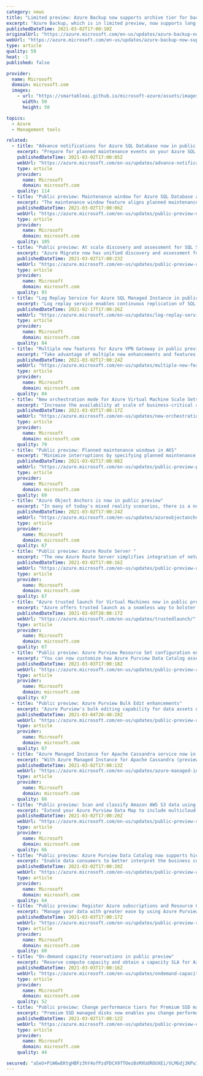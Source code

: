 ```yaml
---
category: news
title: "Limited preview: Azure Backup now supports archive tier for backup of Azure Virtual Machines and SQL Server in Azure VMs "
excerpt: "Azure Backup, which is in limited preview, now supports long term retention of recovery points in low cost archive tier."
publishedDateTime: 2021-03-02T17:00:10Z
originalUrl: "https://azure.microsoft.com/en-us/updates/azure-backup-now-supports-archive-tier-for-backup-of-azure-virtual-machines-and-sql-server-in-azure-vms/"
webUrl: "https://azure.microsoft.com/en-us/updates/azure-backup-now-supports-archive-tier-for-backup-of-azure-virtual-machines-and-sql-server-in-azure-vms/"
type: article
quality: 59
heat: -1
published: false

provider:
  name: Microsoft
  domain: microsoft.com
  images:
    - url: "https://smartableai.github.io/microsoft-azure/assets/images/organizations/microsoft.com-50x50.jpg"
      width: 50
      height: 50

topics:
  - Azure
  - Management tools

related:
  - title: "Advance notifications for Azure SQL Database now in public preview"
    excerpt: "Prepare for planned maintenance events on your Azure SQL Database resources and minimize the impact of database failovers on your sensitive workloads with advance notifications (preview)."
    publishedDateTime: 2021-03-02T17:00:05Z
    webUrl: "https://azure.microsoft.com/en-us/updates/advance-notifications-for-azure-sql-database-now-in-public-preview/"
    type: article
    provider:
      name: Microsoft
      domain: microsoft.com
    quality: 114
  - title: "Public preview: Maintenance window for Azure SQL Database and Azure SQL Managed Instance"
    excerpt: "The maintenance window feature aligns planned maintenance updates on Azure SQL Database and Azure SQL Managed Instance resources to occur on predictable times during regional off-business hours."
    publishedDateTime: 2021-03-02T17:00:06Z
    webUrl: "https://azure.microsoft.com/en-us/updates/public-preview-maintenance-window-for-azure-sql-database-and-azure-sql-managed-instance/"
    type: article
    provider:
      name: Microsoft
      domain: microsoft.com
    quality: 105
  - title: "Public preview: At scale discovery and assessment for SQL Server migration to Azure SQL"
    excerpt: "Azure Migrate now has unified discovery and assessment for SQL Server natively within the Azure Migrate experience. "
    publishedDateTime: 2021-03-02T17:00:23Z
    webUrl: "https://azure.microsoft.com/en-us/updates/public-preview-at-scale-discovery-and-assessment-for-sql-server-migration-to-azure-sql/"
    type: article
    provider:
      name: Microsoft
      domain: microsoft.com
    quality: 93
  - title: "Log Replay Service for Azure SQL Managed Instance in public preview"
    excerpt: "Log replay service enables continuous replication of SQL Server data to SQL Managed Instance in the cloud, the easier orchestration of workload functions, and pre-migration performance testing through a fully customizable experience."
    publishedDateTime: 2021-02-17T17:00:26Z
    webUrl: "https://azure.microsoft.com/en-us/updates/log-replay-service-for-azure-sql-managed-instance-in-public-preview/"
    type: article
    provider:
      name: Microsoft
      domain: microsoft.com
    quality: 84
  - title: "Multiple new features for Azure VPN Gateway in public preview"
    excerpt: "Take advantage of multiple new enhancements and features that are now available in Azure VPN Gateway."
    publishedDateTime: 2021-03-02T17:00:24Z
    webUrl: "https://azure.microsoft.com/en-us/updates/multiple-new-features-for-azure-vpn-gateway-in-public-preview/"
    type: article
    provider:
      name: Microsoft
      domain: microsoft.com
    quality: 84
  - title: "New orchestration mode for Azure Virtual Machine Scale Sets now in public preview"
    excerpt: "Increase the availability at scale of business-critical applications with new Azure Virtual Machine Scale Sets features. Simplify workload deployment, management, and scalability with Virtual Machine Scale Sets flexible orchestration mode, now in public preview."
    publishedDateTime: 2021-03-03T17:00:17Z
    webUrl: "https://azure.microsoft.com/en-us/updates/new-orchestration-mode-for-azure-virtual-machine-scale-sets-now-in-public-preview/"
    type: article
    provider:
      name: Microsoft
      domain: microsoft.com
    quality: 79
  - title: "Public preview: Planned maintenance windows in AKS"
    excerpt: "Minimize interruptions by specifying planned maintenance windows for your clusters in AKS."
    publishedDateTime: 2021-03-02T17:00:08Z
    webUrl: "https://azure.microsoft.com/en-us/updates/public-preview-planned-maintenance-windows-in-aks/"
    type: article
    provider:
      name: Microsoft
      domain: microsoft.com
    quality: 69
  - title: "Azure Object Anchors is now in public preview"
    excerpt: "In many of today's mixed reality scenarios, there is a need to align digital content with physical objects. Azure Object Anchors, now in preview, eliminates the need for markers or manual holographic alignment within mixed reality applications. "
    publishedDateTime: 2021-03-02T17:00:24Z
    webUrl: "https://azure.microsoft.com/en-us/updates/azureobjectanchorspreview/"
    type: article
    provider:
      name: Microsoft
      domain: microsoft.com
    quality: 67
  - title: "Public preview: Azure Route Server "
    excerpt: "The new Azure Route Server simplifies integration of network virtual appliance into your Azure virtual network."
    publishedDateTime: 2021-03-02T17:00:16Z
    webUrl: "https://azure.microsoft.com/en-us/updates/public-preview-azure-route-server/"
    type: article
    provider:
      name: Microsoft
      domain: microsoft.com
    quality: 67
  - title: "Azure trusted launch for Virtual Machines now in public preview"
    excerpt: "Azure offers trusted launch as a seamless way to bolster the security of Generation 2 VMs. Designed to protect against boot kits, rootkits, and kernel-level malware, trusted launch is comprised of secure boot, virtual trusted platform module (vTPM), and boot integrity monitoring. "
    publishedDateTime: 2021-03-03T20:00:17Z
    webUrl: "https://azure.microsoft.com/en-us/updates/trustedlaunch/"
    type: article
    provider:
      name: Microsoft
      domain: microsoft.com
    quality: 67
  - title: "Public preview: Azure Purview Resource Set configuration enhancements"
    excerpt: "You can now customize how Azure Purview Data Catalog assets are grouped into resource sets and are named as well. "
    publishedDateTime: 2021-03-03T17:00:18Z
    webUrl: "https://azure.microsoft.com/en-us/updates/public-preview-azure-purview-resource-set-configuration-enhancements/"
    type: article
    provider:
      name: Microsoft
      domain: microsoft.com
    quality: 67
  - title: "Public preview: Azure Purview Bulk Edit enhancements"
    excerpt: "Azure Purview's bulk editing capability for data assets now supports classifications and contacts along with glossary terms."
    publishedDateTime: 2021-03-04T20:48:28Z
    webUrl: "https://azure.microsoft.com/en-us/updates/public-preview-azure-purview-bulk-edit-enhancements/"
    type: article
    provider:
      name: Microsoft
      domain: microsoft.com
    quality: 67
  - title: "Azure Managed Instance for Apache Cassandra service now in public preview"
    excerpt: "With Azure Managed Instance for Apache Cassandra (preview), scale on-premise Cassandra data to the cloud with automated deployment, scaling, and management operations for open source Apache Cassandra datacenters."
    publishedDateTime: 2021-03-02T17:00:13Z
    webUrl: "https://azure.microsoft.com/en-us/updates/azure-managed-instance-for-apache-cassandra-service-now-in-public-preview/"
    type: article
    provider:
      name: Microsoft
      domain: microsoft.com
    quality: 66
  - title: "Public preview: Scan and classify Amazon AWS S3 data using Azure Purview"
    excerpt: "Extend your Azure Purview Data Map to include multicloud data sources - Azure and Amazon AWS with this feature, now in public preview. "
    publishedDateTime: 2021-03-02T17:00:20Z
    webUrl: "https://azure.microsoft.com/en-us/updates/public-preview-scan-and-classify-amazon-aws-s3-data-using-azure-purview/"
    type: article
    provider:
      name: Microsoft
      domain: microsoft.com
    quality: 66
  - title: "Public preview: Azure Purview Data Catalog now supports hierarchical glossary"
    excerpt: "Enable data consumers to better interpret the business context associated with business vocabulary to maximize the business value of data. "
    publishedDateTime: 2021-03-02T17:00:20Z
    webUrl: "https://azure.microsoft.com/en-us/updates/public-preview-azure-purview-data-catalog-now-supports-hierarchical-glossary/"
    type: article
    provider:
      name: Microsoft
      domain: microsoft.com
    quality: 64
  - title: "Public preview: Register Azure subscriptions and Resource Groups with Azure Purview "
    excerpt: "Manage your data with greater ease by using Azure Purview to register multiple sources at the same time. "
    publishedDateTime: 2021-03-03T17:00:17Z
    webUrl: "https://azure.microsoft.com/en-us/updates/public-preview-register-azure-subscriptions-and-resource-groups-with-azure-purview/"
    type: article
    provider:
      name: Microsoft
      domain: microsoft.com
    quality: 60
  - title: "On-demand capacity reservations in public preview"
    excerpt: "Reserve compute capacity and obtain a capacity SLA for Azure virtual machine deployments with on-demand capacity reservations. "
    publishedDateTime: 2021-03-03T17:00:16Z
    webUrl: "https://azure.microsoft.com/en-us/updates/ondemand-capacity-reservations-in-public-preview/"
    type: article
    provider:
      name: Microsoft
      domain: microsoft.com
    quality: 52
  - title: "Public preview: Change performance tiers for Premium SSD managed disks with no downtime"
    excerpt: "Premium SSD managed disks now enables you change performance tiers without any downtime to your applications."
    publishedDateTime: 2021-03-02T17:00:12Z
    webUrl: "https://azure.microsoft.com/en-us/updates/public-preview-change-performance-tiers-for-premium-ssd-managed-disks-with-no-downtime/"
    type: article
    provider:
      name: Microsoft
      domain: microsoft.com
    quality: 44

secured: "aSeU+PiW6wEKtgHBFz3hY4ofPzdFDCX9fTOezBsMXUdROUXEi/VLMGdj3KPuIcKYkusRINlqqKhvmrsJObsBcc3oEinSFcwgIFnlNVJ5/ybfwTkH+11ldnLIXt42HeiNCe+6OWFmDDFYB4l5dCdUcxf+WGSs2gYYPG322flqbL0dSINxhh1dsy3fkwqTAloNXaMMSnhB5m4YRyMi6UZKhDZWZ4vtzei6+r7v1e6ECZVao4jpu0ac7P9RLY2ck4ZNLOpH2w9eE+XKVD8j4OiL93ot1zNWvzTCBWW3Zr9t29cxoreiHOXvNvr+0Q0OOfg6lX8SzRiamg0BoVLiiKUvNy3RDu1vpC5AHa+kwmdz110=;Reyku4SxObRGWU91tmV47Q=="
---
```



